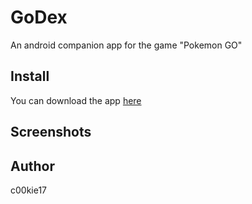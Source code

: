# GoDex

An android companion app for the game "Pokemon GO"

## Install 

You can download the app [here](https://play.google.com/store/apps/details?id=com.anshul.pokemongopokedex)

## Screenshots


## Author

c00kie17



